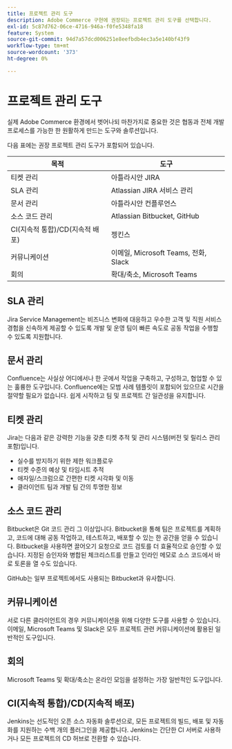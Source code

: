 ```yaml
---
title: 프로젝트 관리 도구
description: Adobe Commerce 구현에 권장되는 프로젝트 관리 도구를 선택합니다.
exl-id: 5c87d762-06ce-4716-946a-f0fe5348fa18
feature: System
source-git-commit: 94d7a57dcd006251e8eefbdb4ec3a5e140bf43f9
workflow-type: tm+mt
source-wordcount: '373'
ht-degree: 0%

---
```


# 프로젝트 관리 도구

실제 Adobe Commerce 환경에서 벗어나되 마찬가지로 중요한 것은 협동과 전체 개발 프로세스를 가능한 한 원활하게 만드는 도구와 솔루션입니다.

다음 표에는 권장 프로젝트 관리 도구가 포함되어 있습니다.

| 목적 | 도구 |
|------------------------------------------------------|--------------------------------------|
| 티켓 관리 | 아틀라시안 JIRA |
| SLA 관리 | Atlassian JIRA 서비스 관리 |
| 문서 관리 | 아틀라시안 컨플루언스 |
| 소스 코드 관리 | Atlassian Bitbucket, GitHub |
| CI(지속적 통합)/CD(지속적 배포) | 젱킨스 |
| 커뮤니케이션 | 이메일, Microsoft Teams, 전화, Slack |
| 회의 | 확대/축소, Microsoft Teams |

## SLA 관리

Jira Service Management는 비즈니스 변화에 대응하고 우수한 고객 및 직원 서비스 경험을 신속하게 제공할 수 있도록 개발 및 운영 팀이 빠른 속도로 공동 작업을 수행할 수 있도록 지원합니다.

## 문서 관리

Confluence는 사실상 어디에서나 한 곳에서 작업을 구축하고, 구성하고, 협업할 수 있는 훌륭한 도구입니다. Confluence에는 모범 사례 템플릿이 포함되어 있으므로 시간을 절약할 필요가 없습니다. 쉽게 시작하고 팀 및 프로젝트 간 일관성을 유지합니다.

## 티켓 관리

Jira는 다음과 같은 강력한 기능을 갖춘 티켓 추적 및 관리 시스템(버전 및 릴리스 관리 포함)입니다.

- 실수를 방지하기 위한 제한 워크플로우
- 티켓 수준의 예상 및 타임시트 추적
- 애자일/스크럼으로 간편한 티켓 시각화 및 이동
- 클라이언트 팀과 개발 팀 간의 투명한 정보

## 소스 코드 관리

Bitbucket은 Git 코드 관리 그 이상입니다. Bitbucket을 통해 팀은 프로젝트를 계획하고, 코드에 대해 공동 작업하고, 테스트하고, 배포할 수 있는 한 공간을 얻을 수 있습니다. Bitbucket을 사용하면 끌어오기 요청으로 코드 검토를 더 효율적으로 승인할 수 있습니다. 지정된 승인자와 병합된 체크리스트를 만들고 인라인 메모로 소스 코드에서 바로 토론을 열 수도 있습니다.

GitHub는 일부 프로젝트에서도 사용되는 Bitbucket과 유사합니다.

## 커뮤니케이션

서로 다른 클라이언트의 경우 커뮤니케이션을 위해 다양한 도구를 사용할 수 있습니다. 이메일, Microsoft Teams 및 Slack은 모두 프로젝트 관련 커뮤니케이션에 활용된 일반적인 도구입니다.

## 회의

Microsoft Teams 및 확대/축소는 온라인 모임을 설정하는 가장 일반적인 도구입니다.

## CI(지속적 통합)/CD(지속적 배포)

Jenkins는 선도적인 오픈 소스 자동화 솔루션으로, 모든 프로젝트의 빌드, 배포 및 자동화를 지원하는 수백 개의 플러그인을 제공합니다. Jenkins는 간단한 CI 서버로 사용하거나 모든 프로젝트의 CD 허브로 전환할 수 있습니다.
